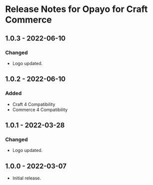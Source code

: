 # Release Notes for Opayo for Craft Commerce

## 1.0.3 - 2022-06-10
### Changed
- Logo updated.

## 1.0.2 - 2022-06-10
### Added
- Craft 4 Compatibility
- Commerce 4 Compatibility

## 1.0.1 - 2022-03-28
### Changed
- Logo updated.

## 1.0.0 - 2022-03-07

- Initial release.
